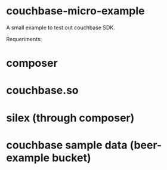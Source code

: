 couchbase-micro-example
=======================

A small example to test out couchbase SDK.

Requeriments:
# composer
# couchbase.so
# silex (through composer)
# couchbase sample data (beer-example bucket)

